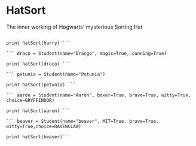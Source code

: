 # HatSort
The inner working of Hogwarts' mysterious Sorting Hat
``` harry = Student(name="Harry", magic=True, cunning=True, brave=True, choice=GRYFFINDOR)

print hatSort(harry) ```

``` draco = Student(name="Dracgo", magic=True, cunning=True)

print hatSort(draco) ```

``` petunia = Student(name="Petunia")

print hatSort(petunia) ```

``` aaron = Student(name="Aaron", boxer=True, brave=True, witty=True, choice=GRYFFINDOR)

print hatSort(aaron) ```

``` beaver = Student(name="beaver", MIT=True, brave=True, witty=True,choice=RAVENCLAW)

print hatSort(beaver)```
